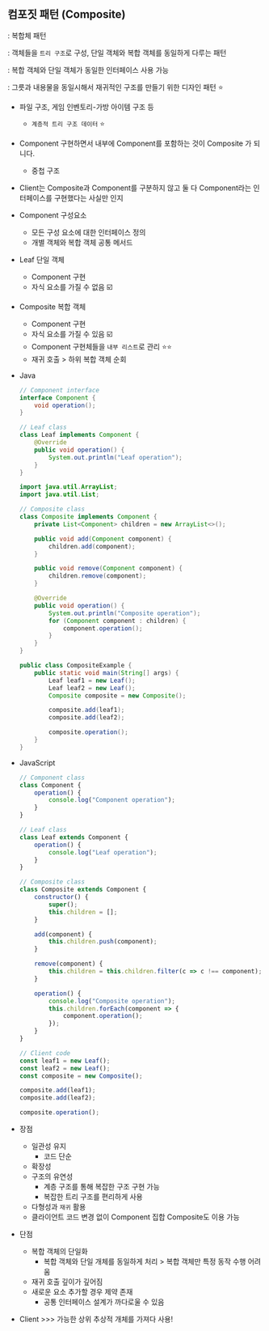 ## 컴포짓 패턴 (Composite)


: 복합체 패턴

: 객체들을 `트리 구조`로 구성, 단일 객체와 복합 객체를 동일하게 다루는 패턴

: 복합 객체와 단일 객체가 동일한 인터페이스 사용 가능

: 그릇과 내용물을 동일시해서 재귀적인 구조를 만들기 위한 디자인 패턴 ⭐

- 파일 구조, 게임 인벤토리-가방 아이템 구조 등
    - `계층적 트리 구조 데이터` ⭐
- Component 구현하면서 내부에 Component를 포함하는 것이 Composite 가 되니다.
    - 중첩 구조
- Client는 Composite과 Component를 구분하지 않고 둘 다 Component라는 인터페이스를 구현했다는 사실만 인지

- Component 구성요소
    - 모든 구성 요소에 대한 인터페이스 정의
    - 개별 객체와 복합 객체 공통 메서드
- Leaf 단일 객체
    - Component 구현
    - 자식 요소를 가질 수 없음 ☑️
- Composite 복합 객체
    - Component 구현
    - 자식 요소를 가질 수 있음 ☑️
    - Component 구현체들을 `내부 리스트`로 관리 ⭐⭐
    - 재귀 호출 > 하위 복합 객체 순회

- Java
    
    ```java
    // Component interface
    interface Component {
        void operation();
    }
    ```
    
    ```java
    // Leaf class
    class Leaf implements Component {
        @Override
        public void operation() {
            System.out.println("Leaf operation");
        }
    }
    ```
    
    ```java
    import java.util.ArrayList;
    import java.util.List;
    
    // Composite class
    class Composite implements Component {
        private List<Component> children = new ArrayList<>();
    
        public void add(Component component) {
            children.add(component);
        }
    
        public void remove(Component component) {
            children.remove(component);
        }
    
        @Override
        public void operation() {
            System.out.println("Composite operation");
            for (Component component : children) {
                component.operation();
            }
        }
    }
    ```
    
    ```java
    public class CompositeExample {
        public static void main(String[] args) {
            Leaf leaf1 = new Leaf();
            Leaf leaf2 = new Leaf();
            Composite composite = new Composite();
    
            composite.add(leaf1);
            composite.add(leaf2);
    
            composite.operation();
        }
    }
    ```
    

- JavaScript
    
    ```jsx
    // Component class
    class Component {
        operation() {
            console.log("Component operation");
        }
    }
    ```
    
    ```jsx
    // Leaf class
    class Leaf extends Component {
        operation() {
            console.log("Leaf operation");
        }
    }
    ```
    
    ```jsx
    // Composite class
    class Composite extends Component {
        constructor() {
            super();
            this.children = [];
        }
    
        add(component) {
            this.children.push(component);
        }
    
        remove(component) {
            this.children = this.children.filter(c => c !== component);
        }
    
        operation() {
            console.log("Composite operation");
            this.children.forEach(component => {
                component.operation();
            });
        }
    }
    ```
    
    ```jsx
    // Client code
    const leaf1 = new Leaf();
    const leaf2 = new Leaf();
    const composite = new Composite();
    
    composite.add(leaf1);
    composite.add(leaf2);
    
    composite.operation();
    ```
    

- 장점
    - 일관성 유지
        - 코드 단순
    - 확장성
    - 구조의 유연성
        - 계층 구조를 통해 복잡한 구조 구현 가능
        - 복잡한 트리 구조를 편리하게 사용
    - 다형성과 `재귀` 활용
    - 클라이언트 코드 변경 없이 Component 집합 Composite도 이용 가능
- 단점
    - 복합 객체의 단일화
        - 복합 객체와 단일 개체를 동일하게 처리 > 복합 객체만 특정 동작 수행 어려움
    - 재귀 호출 깊이가 깊어짐
    - 새로운 요소 추가할 경우 제약 존재
        - 공통 인터페이스 설계가 까다로울 수 있음

- Client >>> 가능한 상위 추상적 개체를 가져다 사용!